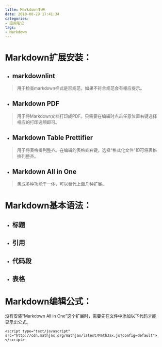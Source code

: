 ```yaml
---
title: Markdown手册
date: 2018-08-29 17:41:34
categories:
- 应用笔记
tags:
- Markdown
---
```


# Markdown扩展安装：

- ## markdownlint

> 用于检查markdown样式是否规范，如果不符合规范会有相应提示。

- ## Markdown PDF

> 用于将Markdown文档打印成PDF。只需要在编辑时点击任意位置右键选择相应的打印选项即可。

- ## Markdown Table Prettifier

> 用于将表格排列整齐。在编辑的表格处右键，选择“格式化文件”即可将表格排列整齐。

- ## Markdown All in One

> 集成多种功能于一体，可以替代上面几种扩展。

# Markdown基本语法：

- ## 标题

- ## 引用

- ## 代码段

- ## 表格

# Markdown编辑公式：

没有安装“Markdown All in One”这个扩展时，需要先在文件中添加以下代码才能显示出公式。
```
<script type="text/javascript" src="http://cdn.mathjax.org/mathjax/latest/MathJax.js?config=default"></script>
```
